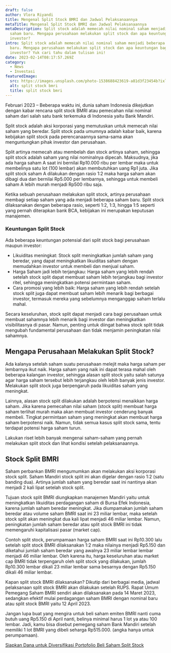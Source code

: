 ```yaml
---
draft: false
author: Vlora Riyandi
title: Mengenal Split Stock BMRI dan Jadwal Pelaksanaannya 
metaTitle: Mengenal Split Stock BMRI dan Jadwal Pelaksanaannya 
metaDescription: Split stock adalah memecah nilai nominal saham menjadi beberapa
  saham baru. Mengapa perusahaan melakukan split stock dan apa keuntungan bagi
  investor?
intro: Split stock adalah memecah nilai nominal saham menjadi beberapa saham
  baru. Mengapa perusahaan melakukan split stock dan apa keuntungan bagi
  investor? Yuk cari tahu dalam tulisan ini!
date: 2023-02-14T08:17:57.269Z
category:
  - News
  - Investasi
featuredImage:
  src: https://images.unsplash.com/photo-1538688423619-a81d3f23454b?ixlib=rb-4.0.3&ixid=MnwxMjA3fDB8MHxwaG90by1wYWdlfHx8fGVufDB8fHx8&auto=format&fit=crop&w=870&q=80
  alt: split stock bmri
  title: split stock bmri
---
```

Februari 2023 – Beberapa waktu ini, dunia saham Indonesia dikejutkan dengan kabar rencana split stock BMRI atau pemecahan nilai nominal saham dari salah satu bank terkemuka di Indonesia yaitu Bank Mandiri. 

Split stock adalah aksi korporasi yang memutuskan untuk memecah nilai saham yang beredar. Split stock pada umumnya adalah kabar baik, karena kebijakan split stock pada perencanaannya sama-sama akan menguntungkan pihak investor dan perusahaan.

Split artinya memecah atau membelah dan stock artinya saham, sehingga split stock adalah saham yang nilai nominalnya dipecah. Maksudnya, jika ada harga saham A saat ini bernilai Rp10.000 ribu per lembar maka untuk membelinya satu lot (100 lembar) akan membutuhkan uang Rp1 juta. Jika split stock saham A dilakukan dengan rasio 1:2 maka harga saham akan dibagi dua dan bernilai Rp5.000 per lembarnya, sehingga untuk membeli saham A lebih murah menjadi Rp500 ribu saja.

Ketika sebuah perusahaan melakukan split stock, artinya perusahaan membagi setiap saham yang ada menjadi beberapa saham baru. Split stock dilaksanakan dengan beberapa rasio, seperti 1:2, 1:3, hingga 1:5 seperti yang pernah diterapkan bank BCA, kebijakan ini merupakan keputusan manajemen.  

### Keuntungan Split Stock 

Ada beberapa keuntungan potensial dari split stock bagi perusahaan maupun investor:

* Likuiditas meningkat: Stock split meningkatkan jumlah saham yang beredar, yang dapat meningkatkan likuiditas saham dengan memudahkan investor untuk membeli dan menjual saham.
* Harga Saham jadi lebih terjangkau: Harga saham yang lebih rendah setelah stock split dapat membuat saham lebih terjangkau bagi investor ritel, sehingga meningkatkan potensi permintaan saham.
* Cara promosi yang lebih baik: Harga saham yang lebih rendah setelah stock split juga dapat membuat saham lebih menarik bagi berbagai investor, termasuk mereka yang sebelumnya menganggap saham terlalu mahal.

Secara keseluruhan, stock split dapat menjadi cara bagi perusahaan untuk membuat sahamnya lebih menarik bagi investor dan meningkatkan visibilitasnya di pasar. Namun, penting untuk diingat bahwa stock split tidak mengubah fundamental perusahaan dan tidak menjamin peningkatan nilai sahamnya.

## Mengapa Perusahaan Melakukan Split Stock?

Ada kalanya setelah saham suatu perusahaan melejit maka harga saham per lembarnya ikut naik. Harga saham yang naik ini dapat terasa mahal oleh beberapa kalangan investor, sehingga alasan split stock yaitu salah satunya agar harga saham tersebut lebih terjangkau oleh lebih banyak jenis investor. Melakukan split stock juga berpengaruh pada likuiditas saham yang meningkat. 

Lainnya, alasan stock split dilakukan adalah berpotensi menaikkan harga saham. Jika karena pemecahan nilai saham (stock split) membuat harga saham terlihat murah maka akan membuat investor cenderung banyak membeli. Tingkat permintaan saham yang meningkat akan membuat harga saham berpotensi naik. Namun, tidak semua kasus split stock sama, tentu terdapat potensi harga saham turun.

Lakukan riset lebih banyak mengenai saham-saham yang pernah melakukan split stock dan lihat kondisi setelah pelaksanaannya. 

## Stock Split BMRI

Saham perbankan BMRI mengumumkan akan melakukan aksi korporasi stock split. Saham Mandiri stock split ini akan digelar dengan rasio 1:2 (satu banding dua). Artinya jumlah saham yang beredar saat ini nantinya akan menjadi 2 kali lipat setelah stock split.

Tujuan stock split BMRI diungkapkan manajemen Mandiri yaitu untuk meningkatkan likuiditas perdagangan saham di Bursa Efek Indonesia, karena jumlah saham beredar meningkat. Jika diumpamakan jumlah saham beredar atau volume saham BMRI saat ini 23 miliar lembar, maka setelah stock split akan meningkat dua kali lipat menjadi 46 miliar lembar. Namun, peningkatan jumlah saham beredar atau split stock BMRI ini tidak memengaruhi kapitalisasi pasar (market cap).

Contoh split stock, perumpamaan harga saham BMRI saat ini Rp10.300 lalu setelah split stock BMRI dilaksanakan 1:2 maka nilainya menjadi Rp5.150 dan diketahui jumlah saham beredar yang awalnya 23 miliar lembar lembar menjadi 46 miliar lembar. Oleh karena itu, harga keseluruhan atau market cap BMRI tidak terpengaruh oleh split stock yang dilakukan, jumlah Rp10.300 lembar dikali 23 miliar lembar sama besarnya dengan Rp5.150 dikali 46 miliar lembar. 

Kapan split stock BMRI dilaksanakan? Dikutip dari berbagai media, jadwal pelaksanaan split stock BMRI akan dilakukan setelah RUPS. Rapat Umum Pemegang Saham BMRI sendiri akan dilaksanakan pada 14 Maret 2023, sedangkan efektif mulai perdagangan saham BMRI dengan nominal baru atau split stock BMRI yaitu 12 April 2023.

Jangan lupa buat yang mengira untuk beli saham emiten BMRI nanti cuma butuh uang Rp5.150 di April nanti, belinya minimal harus 1 lot ya atau 100 lembar. Jadi, kamu bisa disebut pemegang saham Bank Mandiri setelah memiliki 1 lot BMRI yang dibeli seharga Rp515.000. (angka hanya untuk perumpamaan).

[S﻿iapkan Dana untuk Diversifikasi Portofolio Beli Saham Split Stock](https://app.landx.id/?utm_source=Organic+Page&utm_medium=Content+Blog&utm_campaign=BlogLandX&utm_id=Blog)